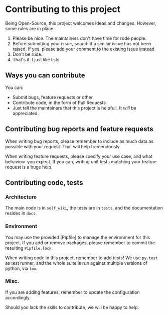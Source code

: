 # Contributing to this project

Being Open-Source, this project welcomes ideas and changes. However, some rules are in place:

1. Please be nice. The maintainers don't have time for rude people.
2. Before submitting your issue, search if a similar issue has not been raised.
   If yes, please add your comment to the existing issue instead
3. Don't be rude.
4. That's it. I just like lists.

## Ways you can contribute

You can:

- Submit bugs, feature requests or other
- Contribute code, in the form of Pull Requests
- Just tell the maintainers that this project is helpfull. It *will* be appreciated.

## Contributing bug reports and feature requests

When writing bug reports, please remember to include as much data as possible with your request. That will help
tremendously.

When writing feature requests, please specify your use case, and what behaviour you expect.
If you can, writing unit tests matching your feature request is a huge help.

## Contributing code, tests

### Architecture

The main code is in `self_wiki`, the tests are in `tests`, and the documentation resides in `docs`.

### Environment

You may use the provided [Pipfile] to manage the environment for this project. If you add or remove packages, please
remember to commit the resulting `Pipfile.lock`.

When writing code in this project, remember to add tests! We use `py.test` as test runner, and the whole suite is run
against multiple versions of python, via `tox`.

### Misc.

If you are adding features, remember to update the configuration accordingly.

Should you lack the skills to contribute, we will be happy to help.